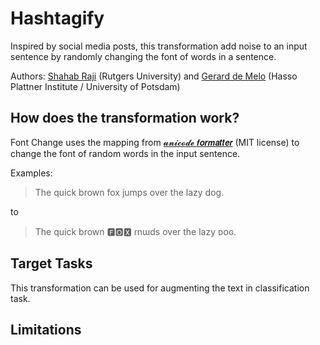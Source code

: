 # Hashtagify

Inspired by social media posts, this transformation add noise to an input sentence by randomly changing the font of words
in a sentence.

Authors: [Shahab Raji](mailto:shahab.raji@rutgers.edu) (Rutgers University) and [Gerard de Melo](http://gerard.demelo.org/)
(Hasso Plattner Institute / University of Potsdam)


## How does the transformation work?

Font Change uses the mapping from [𝓾𝓷𝓲𝓬𝓸𝓭𝓮 𝙛𝙤𝙧𝙢𝙖𝙩𝙩𝙚𝙧](https://github.com/DenverCoder1/unicode-formatter) (MIT license)
to change the font of random words in the input sentence.

Examples:

> The quick brown fox jumps over the lazy dog.

to

> The quick brown 🅵🅾🆇 ɾnɯds over the lazy ᴅᴏɢ.

## Target Tasks

This transformation can be used for augmenting the text in classification task.


## Limitations

